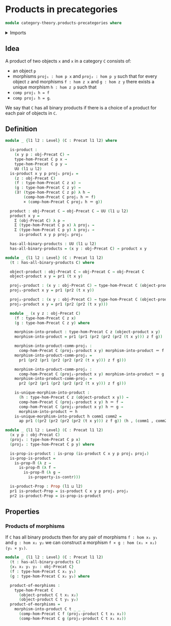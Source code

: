 # Products in precategories

```agda
module category-theory.products-precategories where
```

<details><summary>Imports</summary>

```agda
open import category-theory.precategories

open import foundation.cartesian-product-types
open import foundation.contractible-types
open import foundation.dependent-pair-types
open import foundation.identity-types
open import foundation.propositions
open import foundation.unique-existence
open import foundation.universe-levels
```

</details>

## Idea

A product of two objects `x` and `x` in a category `C` consists of:

- an object `p`
- morphisms `proj₁ : hom p x` and `proj₂ : hom p y` such that for every object
  `z` and morphisms `f : hom z x` and `g : hom z y` there exists a unique
  morphism `h : hom z p` such that
- `comp proj₁ h = f`
- `comp proj₂ h = g`.

We say that `C` has all binary products if there is a choice of a product for
each pair of objects in `C`.

## Definition

```agda
module _ {l1 l2 : Level} (C : Precat l1 l2) where

  is-product :
    (x y p : obj-Precat C) →
    type-hom-Precat C p x →
    type-hom-Precat C p y →
    UU (l1 ⊔ l2)
  is-product x y p proj₁ proj₂ =
    (z : obj-Precat C)
    (f : type-hom-Precat C z x) →
    (g : type-hom-Precat C z y) →
    (∃! (type-hom-Precat C z p) λ h →
        (comp-hom-Precat C proj₁ h ＝ f)
        × (comp-hom-Precat C proj₂ h ＝ g))

  product : obj-Precat C → obj-Precat C → UU (l1 ⊔ l2)
  product x y =
    Σ (obj-Precat C) λ p →
    Σ (type-hom-Precat C p x) λ proj₁ →
    Σ (type-hom-Precat C p y) λ proj₂ →
      is-product x y p proj₁ proj₂

  has-all-binary-products : UU (l1 ⊔ l2)
  has-all-binary-products = (x y : obj-Precat C) → product x y

module _ {l1 l2 : Level} (C : Precat l1 l2)
  (t : has-all-binary-products C) where

  object-product : obj-Precat C → obj-Precat C → obj-Precat C
  object-product x y = pr1 (t x y)

  proj₁-product : (x y : obj-Precat C) → type-hom-Precat C (object-product x y) x
  proj₁-product x y = pr1 (pr2 (t x y))

  proj₂-product : (x y : obj-Precat C) → type-hom-Precat C (object-product x y) y
  proj₂-product x y = pr1 (pr2 (pr2 (t x y)))

  module _ (x y z : obj-Precat C)
    (f : type-hom-Precat C z x)
    (g : type-hom-Precat C z y) where

    morphism-into-product : type-hom-Precat C z (object-product x y)
    morphism-into-product = pr1 (pr1 (pr2 (pr2 (pr2 (t x y))) z f g))

    morphism-into-product-comm-proj₁ :
      comp-hom-Precat C (proj₁-product x y) morphism-into-product ＝ f
    morphism-into-product-comm-proj₁ =
      pr1 (pr2 (pr1 (pr2 (pr2 (pr2 (t x y))) z f g)))

    morphism-into-product-comm-proj₂ :
      comp-hom-Precat C (proj₂-product x y) morphism-into-product ＝ g
    morphism-into-product-comm-proj₂ =
      pr2 (pr2 (pr1 (pr2 (pr2 (pr2 (t x y))) z f g)))

    is-unique-morphism-into-product :
      (h : type-hom-Precat C z (object-product x y)) →
      comp-hom-Precat C (proj₁-product x y) h ＝ f →
      comp-hom-Precat C (proj₂-product x y) h ＝ g →
      morphism-into-product ＝ h
    is-unique-morphism-into-product h comm1 comm2 =
      ap pr1 ((pr2 (pr2 (pr2 (pr2 (t x y))) z f g)) (h , (comm1 , comm2)))

module _ {l1 l2 : Level} (C : Precat l1 l2)
  (x y p : obj-Precat C)
  (proj₁ : type-hom-Precat C p x)
  (proj₂ : type-hom-Precat C p y) where

  is-prop-is-product : is-prop (is-product C x y p proj₁ proj₂)
  is-prop-is-product =
    is-prop-Π (λ z →
      is-prop-Π (λ f →
        is-prop-Π (λ g →
          is-property-is-contr)))

  is-product-Prop : Prop (l1 ⊔ l2)
  pr1 is-product-Prop = is-product C x y p proj₁ proj₂
  pr2 is-product-Prop = is-prop-is-product
```

## Properties

### Products of morphisms

If `C` has all binary products then for any pair of morphisms `f : hom x₁ y₁`
and `g : hom x₂ y₂` we can construct a morphism
`f × g : hom (x₁ × x₂) (y₁ × y₂)`.

```agda
module _ {l1 l2 : Level} (C : Precat l1 l2)
  (t : has-all-binary-products C)
  {x₁ x₂ y₁ y₂ : obj-Precat C}
  (f : type-hom-Precat C x₁ y₁)
  (g : type-hom-Precat C x₂ y₂) where

  product-of-morphisms :
    type-hom-Precat C
      (object-product C t x₁ x₂)
      (object-product C t y₁ y₂)
  product-of-morphisms =
    morphism-into-product C t _ _ _
      (comp-hom-Precat C f (proj₁-product C t x₁ x₂))
      (comp-hom-Precat C g (proj₂-product C t x₁ x₂))
```
